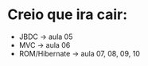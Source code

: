 # Creio que ira cair:
-   JBDC -> aula 05
-   MVC -> aula 06
-   ROM/Hibernate -> aula 07, 08, 09, 10
